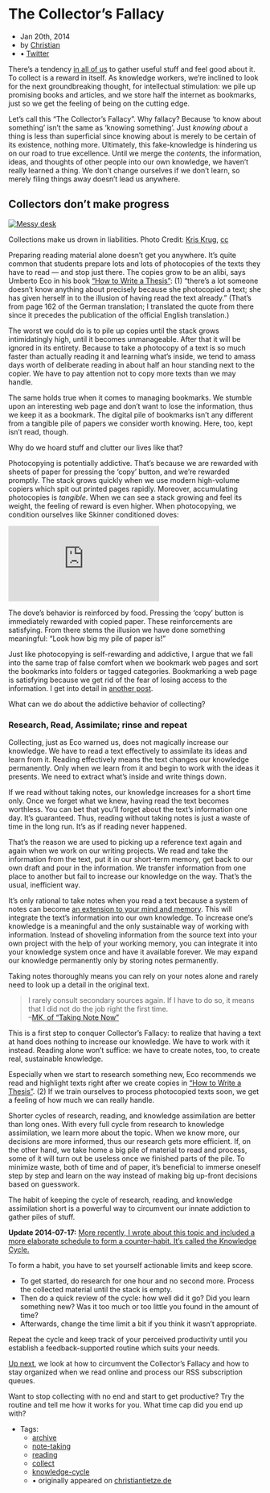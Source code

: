 # The Collector’s Fallacy

-   Jan 20th, 2014
-   by [Christian](https://zettelkasten.de/authors/christian/)
-   • [Twitter](https://www.twitter.com/ctietze)

There’s a tendency [in all of us](https://zettelkasten.de/posts/collectors-fallacy-confession/) to gather useful stuff and feel good about it. To collect is a reward in itself. As knowledge workers, we’re inclined to look for the next groundbreaking thought, for intellectual stimulation: we pile up promising books and articles, and we store half the internet as bookmarks, just so we get the feeling of being on the cutting edge.

Let’s call this “The Collector’s Fallacy”. Why fallacy? Because ‘to know about something’ isn’t the same as ‘knowing something’. Just _knowing about_ a thing is less than superficial since knowing about is merely to be certain of its existence, nothing more. Ultimately, this fake-knowledge is hindering us on our road to true excellence. Until we merge the _contents,_ the information, ideas, and thoughts of other people into our own knowledge, we haven’t really learned a thing. We don’t change ourselves if we don’t learn, so merely filing things away doesn’t lead us anywhere.

## Collectors don’t make progress

[![Messy desk](https://zettelkasten.de/img/blog/201401202212_messy-desk.jpg)](https://zettelkasten.de/img/blog/201401202212_messy-desk.jpg)

Collections make us drown in liabilities. Photo Credit: [Kris Krug](http://www.flickr.com/photos/kk/18768224/), [cc](http://creativecommons.org/licenses/by-sa/2.0/)

Preparing reading material alone doesn’t get you anywhere. It’s quite common that students prepare lots and lots of photocopies of the texts they have to read — and stop just there. The copies grow to be an alibi, says Umberto Eco in his book [“How to Write a Thesis”](https://www.amazon.com/How-Write-Thesis-MIT-Press/dp/0262527138/ref=as_li_ss_tl?ie=UTF8&linkCode=ll1&tag=ctzettelkasten-20&linkId=74f6517a8c4df9f357cf9781972b7fb1&language=en_US): (1) “there’s a lot someone doesn’t know anything about precisely because she photocopied a text; she has given herself in to the illusion of having read the text already.” (That’s from page 162 of the German translation; I translated the quote from there since it precedes the publication of the official English translation.)

The worst we could do is to pile up copies until the stack grows intimidatingly high, until it becomes unmanageable. After that it will be ignored in its entirety. Because to take a photocopy of a text is so much faster than actually reading it and learning what’s inside, we tend to amass days worth of deliberate reading in about half an hour standing next to the copier. We have to pay attention not to copy more texts than we may handle.

The same holds true when it comes to managing bookmarks. We stumble upon an interesting web page and don’t want to lose the information, thus we keep it as a bookmark. The digital pile of bookmarks isn’t any different from a tangible pile of papers we consider worth knowing. Here, too, kept isn’t read, though.

Why do we hoard stuff and clutter our lives like that?

Photocopying is potentially addictive. That’s because we are rewarded with sheets of paper for pressing the ‘copy’ button, and we’re rewarded promptly. The stack grows quickly when we use modern high-volume copiers which spit out printed pages rapidly. Moreover, accumulating photocopies is _tangible_. When we can see a stack growing and feel its weight, the feeling of reward is even higher. When photocopying, we condition ourselves like Skinner conditioned doves:

<iframe src="https://www.youtube-nocookie.com/embed/CtoH5tlr-bI" frameborder="0" allowfullscreen=""></iframe>

The dove’s behavior is reinforced by food. Pressing the ‘copy’ button is immediately rewarded with copied paper. These reinforcements are satisfying. From there stems the illusion we have done something meaningful: “Look how big my pile of paper is!”

Just like photocopying is self-rewarding and addictive, I argue that we fall into the same trap of false comfort when we bookmark web pages and sort the bookmarks into folders or tagged categories. Bookmarking a web page is satisfying because we get rid of the fear of losing access to the information. I get into detail in [another post](https://zettelkasten.de/posts/reading-web-rss-note-taking).

What can we do about the addictive behavior of collecting?

### Research, Read, Assimilate; rinse and repeat

Collecting, just as Eco warned us, does not magically increase our knowledge. We have to read a text effectively to assimilate its ideas and learn from it. Reading effectively means the text changes our knowledge permanently. Only when we learn from it and begin to work with the ideas it presents. We need to extract what’s inside and write things down.

If we read without taking notes, our knowledge increases for a short time only. Once we forget what we knew, having read the text becomes worthless. You can bet that you’ll forget about the text’s information one day. It’s guaranteed. Thus, reading without taking notes is just a waste of time in the long run. It’s as if reading never happened.

That’s the reason we are used to picking up a reference text again and again when we work on our writing projects. We read and take the information from the text, put it in our short-term memory, get back to our own draft and pour in the information. We transfer information from one place to another but fail to increase our knowledge on the way. That’s the usual, inefficient way.

It’s only rational to take notes when you read a text because a system of notes can become [an extension to your mind and memory](https://zettelkasten.de/posts/extend-your-mind-and-memory-with-a-zettelkasten/). This will integrate the text’s information into our own knowledge. To increase one’s knowledge is a meaningful and the only sustainable way of working with information. Instead of shoveling information from the source text into your own project with the help of your working memory, you can integrate it into your knowledge system once and have it available forever. We may expand our knowledge permanently only by storing notes permanently.

Taking notes thoroughly means you can rely on your notes alone and rarely need to look up a detail in the original text.

> I rarely consult secondary sources again. If I have to do so, it means that I did not do the job right the first time.  
> –[MK, of “Taking Note Now”](http://takingnotenow.blogspot.com/2013/11/devonthink-reconsidered.html)

This is a first step to conquer Collector’s Fallacy: to realize that having a text at hand does nothing to increase our knowledge. We have to work with it instead. Reading alone won’t suffice: we have to create notes, too, to create real, sustainable knowledge.

Especially when we start to research something new, Eco recommends we read and highlight texts right after we create copies in [“How to Write a Thesis”](https://www.amazon.com/How-Write-Thesis-MIT-Press/dp/0262527138/ref=as_li_ss_tl?ie=UTF8&linkCode=ll1&tag=ctzettelkasten-20&linkId=74f6517a8c4df9f357cf9781972b7fb1&language=en_US). (2) If we train ourselves to process photocopied texts soon, we get a feeling of how much we can really handle.

Shorter cycles of research, reading, and knowledge assimilation are better than long ones. With every full cycle from research to knowledge assimilation, we learn more about the topic. When we know more, our decisions are more informed, thus our research gets more efficient. If, on the other hand, we take home a big pile of material to read and process, some of it will turn out be useless once we finished parts of the pile. To minimize waste, both of time and of paper, it’s beneficial to immerse oneself step by step and learn on the way instead of making big up-front decisions based on guesswork.

The habit of keeping the cycle of research, reading, and knowledge assimilation short is a powerful way to circumvent our innate addiction to gather piles of stuff.

**Update 2014-07-17:** <ins title="added 2014-07-17 17:07:00 +0200">More recently, I wrote about this topic and included a more elaborate schedule to form a counter-habit. It’s called <a href="https://zettelkasten.de/posts/knowledge-cycle-efficiently-organize-writing-projects/">the Knowledge Cycle</a>.</ins>

To form a habit, you have to set yourself actionable limits and keep score.

-   To get started, do research for one hour and no second more. Process the collected material until the stack is empty.
-   Then do a quick review of the cycle: how well did it go? Did you learn something new? Was it too much or too little you found in the amount of time?
-   Afterwards, change the time limit a bit if you think it wasn’t appropriate.

Repeat the cycle and keep track of your perceived productivity until you establish a feedback-supported routine which suits your needs.

[Up next](https://zettelkasten.de/posts/reading-web-rss-note-taking), we look at how to circumvent the Collector’s Fallacy and how to stay organized when we read online and process our RSS subscription queues.

Want to stop collecting with no end and start to get productive? Try the routine and tell me how it works for you. What time cap did you end up with?

- Tags:
	- [archive](https://zettelkasten.de/posts/tags/archive/)
	- [note-taking](https://zettelkasten.de/posts/tags/note-taking/)
	- [reading](https://zettelkasten.de/posts/tags/reading/)
 	- [collect](https://zettelkasten.de/posts/tags/collect/)
	- [knowledge-cycle](https://zettelkasten.de/posts/tags/knowledge-cycle/)
	- • originally appeared on [christiantietze.de](http://christiantietze.de/)